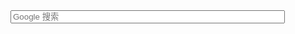 <form method="get" class="search" action="http://www.google.com/search" style="margin: 8px;">
	<input type="text" placeholder="Google 搜索" class="search-query" name="q" style="width:90%;" maxlength="200" />
	<!--<input type="submit" class="btn" name="btnG" value="搜索" />-->
	<input type="hidden" name="oe" value="GB2312" />
	<input type="hidden" name="hl" value="zh-CN" />
	<input type="hidden" name="as_sitesearch" value="beginor.github.com" />
</form>